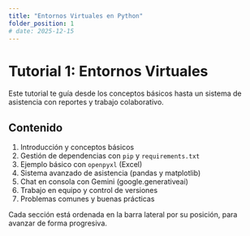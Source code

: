 ```yaml
---
title: "Entornos Virtuales en Python"
folder_position: 1
# date: 2025-12-15
---
```


# Tutorial 1: Entornos Virtuales

Este tutorial te guía desde los conceptos básicos hasta un sistema de asistencia con reportes y trabajo colaborativo.

## Contenido

1. Introducción y conceptos básicos
2. Gestión de dependencias con `pip` y `requirements.txt`
3. Ejemplo básico con `openpyxl` (Excel)
4. Sistema avanzado de asistencia (pandas y matplotlib)
5. Chat en consola con Gemini (google.generativeai)
6. Trabajo en equipo y control de versiones
7. Problemas comunes y buenas prácticas

Cada sección está ordenada en la barra lateral por su posición, para avanzar de forma progresiva.
